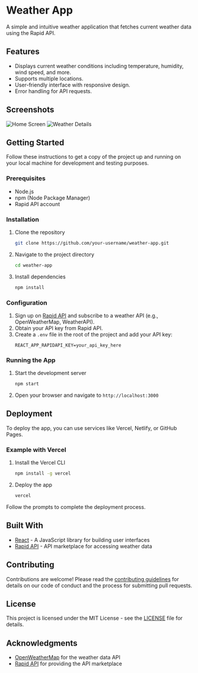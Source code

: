 # Weather App

A simple and intuitive weather application that fetches current weather data using the Rapid API.

## Features

- Displays current weather conditions including temperature, humidity, wind speed, and more.
- Supports multiple locations.
- User-friendly interface with responsive design.
- Error handling for API requests.

## Screenshots

![Home Screen](screenshots/screenshot1.png)
![Weather Details](screenshots/screenshot2.png)

## Getting Started

Follow these instructions to get a copy of the project up and running on your local machine for development and testing purposes.

### Prerequisites

- Node.js
- npm (Node Package Manager)
- Rapid API account

### Installation

1. Clone the repository
   ```bash
   git clone https://github.com/your-username/weather-app.git
   ```
2. Navigate to the project directory
   ```bash
   cd weather-app
   ```
3. Install dependencies
   ```bash
   npm install
   ```

### Configuration

1. Sign up on [Rapid API](https://rapidapi.com) and subscribe to a weather API (e.g., OpenWeatherMap, WeatherAPI).
2. Obtain your API key from Rapid API.
3. Create a `.env` file in the root of the project and add your API key:
   ```plaintext
   REACT_APP_RAPIDAPI_KEY=your_api_key_here
   ```

### Running the App

1. Start the development server
   ```bash
   npm start
   ```
2. Open your browser and navigate to `http://localhost:3000`

## Deployment

To deploy the app, you can use services like Vercel, Netlify, or GitHub Pages.

### Example with Vercel

1. Install the Vercel CLI
   ```bash
   npm install -g vercel
   ```
2. Deploy the app
   ```bash
   vercel
   ```

Follow the prompts to complete the deployment process.

## Built With

- [React](https://reactjs.org/) - A JavaScript library for building user interfaces
- [Rapid API](https://rapidapi.com/) - API marketplace for accessing weather data

## Contributing

Contributions are welcome! Please read the [contributing guidelines](CONTRIBUTING.md) for details on our code of conduct and the process for submitting pull requests.

## License

This project is licensed under the MIT License - see the [LICENSE](LICENSE) file for details.

## Acknowledgments

- [OpenWeatherMap](https://openweathermap.org/) for the weather data API
- [Rapid API](https://rapidapi.com/) for providing the API marketplace
